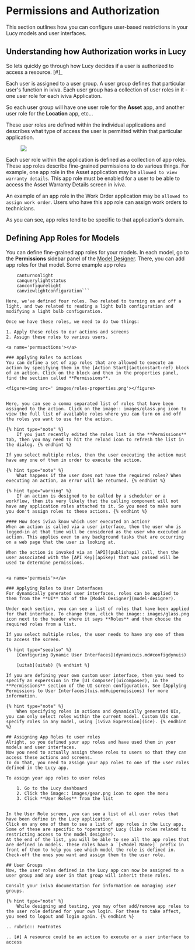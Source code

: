 


<a name='permissions'></a>

# Permissions and Authorization
This section outlines how you can configure user-based restrictions in your Lucy models and user interfaces.

## Understanding how Authorization works in Lucy
So lets quickly go through how Lucy decides if a user is authorized to access a resource. [#]_

Each user is assigned to a user group.
A user group defines that particular user's function in iviva.
Each user group has a collection of user roles in it - one user role for each iviva Application.

So each user group will have one user role for the **Asset** app, and another user role for the **Location** app, etc...

These user roles are defined within the individual applications and describes what type of access the user is permitted within that particular application.

<figure><img src=' images/roles-explanation.png'></figure>

Each user role within the application is defined as a collection of app roles.
These app roles describe fine-grained permissions to do various things.
For example, one app role in the Asset application may be `allowed to view warranty details`.
This app role must be enabled for a user to be able to access the Asset Warranty Details screen in iviva.

An example of an app role in the Work Order application may be `allowed to assign work order`. Users who have this app role can assign work orders to technicians.

As you can see, app roles tend to be specific to that application's domain.


<a name='approles'></a>
## Defining App Roles for Models
You can define fine-grained app roles for your models.
In each model, go to the **Permissions** sidebar panel of the [Model Designer](model-designer).
There, you can add app roles for that model.
Some example app roles

```
    canturnonlight
    canquerylightstatus
    canconfigurelight
    canviewlightconfiguration```

Here, we've defined four roles. Two related to turning on and off a light, and two related to reading a light bulb configuration and modifying a light bulb configuration.

Once we have these roles, we need to do two things:

1. Apply these roles to our actions and screens
2. Assign these roles to various users.

<a name='permsactions'></a>

### Applying Roles to Actions
You can define a set of app roles that are allowed to execute an action by specifying them in the [Action Start](actionstart-ref) block of an action. Click on the block and then in the properties panel, find the section called **Permissions**.

<figure><img src=' images/roles-properties.png'></figure>


Here, you can see a comma separated list of roles that have been assigned to the action. Click on the image:: images/glass.png icon to view the full list of available roles where you can turn on and off the roles you want to use for the action.

{% hint type="note" %}
    If you just recently edited the roles list in the **Permissions** tab, then you may need to hit the reload icon to refresh the list in the dialog. {% endhint %}

If you select multiple roles, then the user executing the action must have any one of them in order to execute the action.

{% hint type="note" %}
    What happens if the user does not have the required roles? When executing an action, an error will be returned. {% endhint %}

{% hint type="warning" %}
    If an action is designed to be called by a scheduler or a workflow, then its very likely that the calling component will not have any application roles attached to it. So you need to make sure you don't assign roles to these actions. {% endhint %}

#### How does iviva know which user executed an action?
When an action is called via a user interface, then the user who is logged-in at that time will be considered as the user who executed an action. This applies even to any background tasks that are occurring on a web page that the user is looking at.

When the action is invoked via an [API](publishapi) call, then the user associated with the [API Key](apikey) that was passed will be used to determine permissions.


<a name='permsuis'></a>

### Applying Roles to User Interfaces
For dynamically generated user interfaces, roles can be applied to them from the **UI** tab of the [Model Designer](model-designer).

Under each section, you can see a list of roles that have been applied for that interface. To change them, click the image:: images/glass.png icon next to the header where it says **Roles** and then choose the required roles from a list.

If you select multiple roles, the user needs to have any one of them to access the screen.

{% hint type="seealso" %}
    [Configuring Dynamic User Interfaces](dynamicuis.md#configdynuis)
    
    [uitab](uitab) {% endhint %}

If you are defining your own custom user interface, then you need to specify an experssion in the [UI Composer](uicomposer), in the **Permissions** section of the UI screen configuration. See [Applying Permissions to User Interfaces](uis.md#uipermissions) for more information.

{% hint type="note" %}
    When specifying roles in actions and dynamically generated UIs, you can only select roles within the current model. Custom UIs can specify roles in any model, using [iviva Expression](ice). {% endhint %}

## Assigning App Roles to user roles
Alright, so you defined your app roles and have used them in your models and user interfaces.
Now you need to actually assign these roles to users so that they can access these actions and screens.
To do that, you need to assign your app roles to one of the user roles defined in the Lucy app.

To assign your app roles to user roles

    1. Go to the Lucy dashboard
    2. Click the image:: images/gear.png icon to open the menu
    3. Click **User Roles** from the list


In the User Role screen, you can see a list of all user roles that have been define in the Lucy application.
Click on any one of them to see a list of app roles in the Lucy app.
Some of these are specific to *operating* Lucy (like roles related to restricting access to the model designer).
At the end of the list, you will be able to see all the app roles that are defined in models. These roles have a `[<Model Name>]` prefix in front of them to help you see which model the role is defined in.
Check-off the ones you want and assign them to the user role.

## User Groups
Now, the user roles defined in the Lucy app can now be assigned to a user group and any user in that group will inherit these roles.

Consult your iviva documentation for information on managing user groups.

{% hint type="note" %}
    While designing and testing, you may often add/remove app roles to the user role defined for your own login. For these to take affect, you need to logout and login again. {% endhint %}

.. rubric:: Footnotes

.. [#] A resource could be an action to execute or a user interface to access